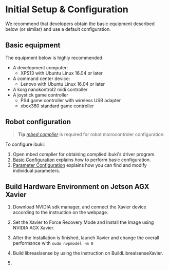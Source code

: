 # Initial Setup & Configuration

We recommend that developers obtain the basic equipment described below (or similar) and use a default configuration.

## Basic equipment

The equipment below is highly recommended:

* A development computer:
  * XPS13 with Ubuntu Linux 16.04 or later
* A command center device:
  * Lenovo with Ubuntu Linux 16.04 or later
* A korg nanokontrol2 midi controller
* A joystick game controller
  * PS4 game controller with wireless USB adapter
  * xbox360 standard game controller

## Robot configuration

> **Tip** [*mbed complier*](https://os.mbed.com) is required for robot microcontroler configuration.

To configure ibuki:

1. Open mbed complier for obtaining complied ibuki's driver program.
1. [Basic Configuration](/en/config.md) explains how to perform basic configuration.
1. [Parameter Configuration](/en/parameters.md) explains how you can find and modify individual parameters.

## Build Hardware Environment on Jetson AGX Xavier
1. Download NVIDIA sdk manager, and connect the Xavier device according to the instruction on the webpage.

2. Set the Xavier to Force Recovery Mode and Install the Image using NVIDIA AGX Xavier.

3. After the Installation is finished, launch Xavier and change the overall performance with `sudo nvpmodel -m 0`

4. Build libreaslsense by using the instruction on BuildLibrealsenseXavier.

5.
